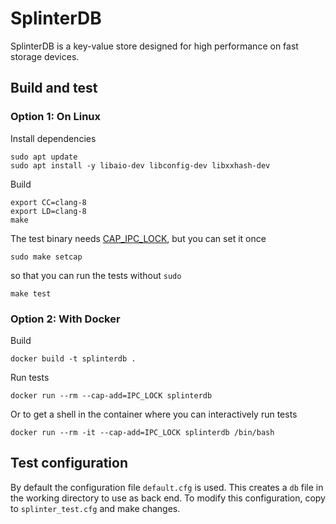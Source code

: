 # SplinterDB
SplinterDB is a key-value store designed for high performance on fast storage devices.

## Build and test

### Option 1: On Linux
Install dependencies
```
sudo apt update
sudo apt install -y libaio-dev libconfig-dev libxxhash-dev
```

Build
```
export CC=clang-8
export LD=clang-8
make
```

The test binary needs [CAP_IPC_LOCK](https://man7.org/linux/man-pages/man7/capabilities.7.html), but you can set it once
```
sudo make setcap
```

so that you can run the tests without `sudo`
```
make test
```

### Option 2: With Docker
Build
```
docker build -t splinterdb .
```

Run tests
```
docker run --rm --cap-add=IPC_LOCK splinterdb
```

Or to get a shell in the container where you can interactively run tests
```
docker run --rm -it --cap-add=IPC_LOCK splinterdb /bin/bash
```

## Test configuration
By default the configuration file `default.cfg` is used. This creates a `db` file in the working directory to use as back end. To modify this configuration, copy to `splinter_test.cfg` and make changes.
